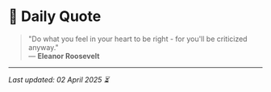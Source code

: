# 📜 Daily Quote

> "Do what you feel in your heart to be right - for you'll be criticized anyway."  
> — **Eleanor Roosevelt**

---

_Last updated: 02 April 2025 ⏳_
